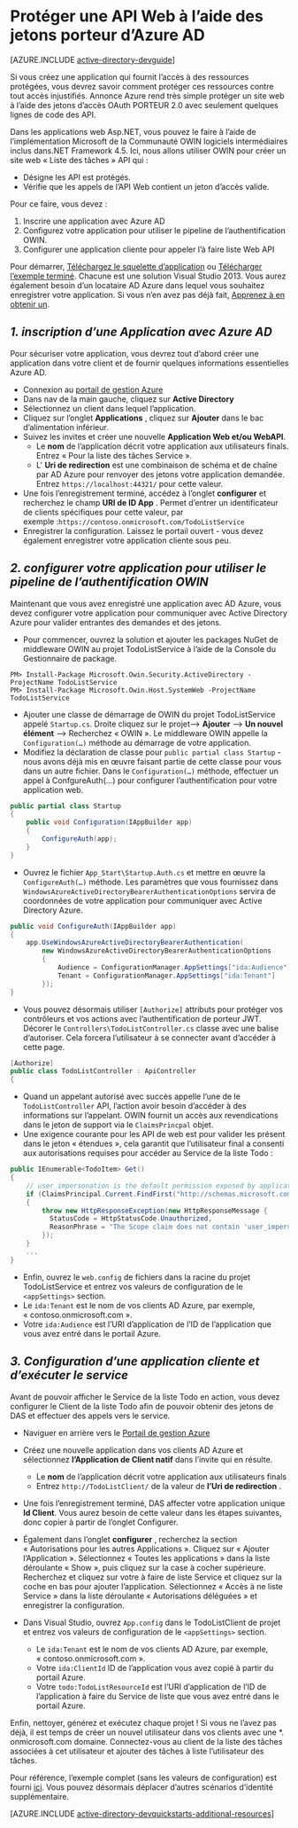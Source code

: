 <properties
    pageTitle=".NET AD Azure route | Microsoft Azure"
    description="La création d’une API Web MVC .NET qui s’intègre avec Azure AD pour l’authentification et l’autorisation."
    services="active-directory"
    documentationCenter=".net"
    authors="dstrockis"
    manager="mbaldwin"
    editor=""/>

<tags
    ms.service="active-directory"
    ms.workload="identity"
    ms.tgt_pltfrm="na"
    ms.devlang="dotnet"
    ms.topic="article"
    ms.date="09/16/2016"
    ms.author="dastrock"/>


# <a name="protect-a-web-api-using-bearer-tokens-from-azure-ad"></a>Protéger une API Web à l’aide des jetons porteur d’Azure AD

[AZURE.INCLUDE [active-directory-devguide](../../includes/active-directory-devguide.md)]

Si vous créez une application qui fournit l’accès à des ressources protégées, vous devrez savoir comment protéger ces ressources contre tout accès injustifiés.
Annonce Azure rend très simple protéger un site web à l’aide des jetons d’accès OAuth PORTEUR 2.0 avec seulement quelques lignes de code des API.

Dans les applications web Asp.NET, vous pouvez le faire à l’aide de l’implémentation Microsoft de la Communauté OWIN logiciels intermédiaires inclus dans.NET Framework 4.5.  Ici, nous allons utiliser OWIN pour créer un site web « Liste des tâches » API qui :
-   Désigne les API est protégés.
-   Vérifie que les appels de l’API Web contient un jeton d’accès valide.

Pour ce faire, vous devez :

1. Inscrire une application avec Azure AD
2. Configurez votre application pour utiliser le pipeline de l’authentification OWIN.
3. Configurer une application cliente pour appeler l’à faire liste Web API

Pour démarrer, [Téléchargez le squelette d’application](https://github.com/AzureADQuickStarts/WebAPI-Bearer-DotNet/archive/skeleton.zip) ou [Télécharger l’exemple terminé](https://github.com/AzureADQuickStarts/WebAPI-Bearer-DotNet/archive/complete.zip).  Chacune est une solution Visual Studio 2013.  Vous aurez également besoin d’un locataire AD Azure dans lequel vous souhaitez enregistrer votre application.  Si vous n’en avez pas déjà fait, [Apprenez à en obtenir un](active-directory-howto-tenant.md).


## <a name="1--register-an-application-with-azure-ad"></a>*1. inscription d’une Application avec Azure AD*
Pour sécuriser votre application, vous devrez tout d’abord créer une application dans votre client et de fournir quelques informations essentielles Azure AD.

-   Connexion au [portail de gestion Azure](https://manage.windowsazure.com)
-   Dans nav de la main gauche, cliquez sur **Active Directory**
-   Sélectionnez un client dans lequel l’application.
-   Cliquez sur l’onglet **Applications** , cliquez sur **Ajouter** dans le bac d’alimentation inférieur.
-   Suivez les invites et créer une nouvelle **Application Web et/ou WebAPI**.
    -   Le **nom** de l’application décrit votre application aux utilisateurs finals.  Entrez « Pour la liste des tâches Service ».
    -   L' **Uri de redirection** est une combinaison de schéma et de chaîne par AD Azure pour renvoyer des jetons votre application demandée. Entrez `https://localhost:44321/` pour cette valeur.
-   Une fois l’enregistrement terminé, accédez à l’onglet **configurer** et recherchez le champ **URI de ID App** .  Permet d’entrer un identificateur de clients spécifiques pour cette valeur, par exemple :`https://contoso.onmicrosoft.com/TodoListService`
- Enregistrer la configuration.  Laissez le portail ouvert - vous devez également enregistrer votre application cliente sous peu.

## <a name="2-set-up-your-app-to-use-the-owin-authentication-pipeline"></a>*2. configurer votre application pour utiliser le pipeline de l’authentification OWIN*

Maintenant que vous avez enregistré une application avec AD Azure, vous devez configurer votre application pour communiquer avec Active Directory Azure pour valider entrantes des demandes et des jetons.

-   Pour commencer, ouvrez la solution et ajouter les packages NuGet de middleware OWIN au projet TodoListService à l’aide de la Console du Gestionnaire de package.

```
PM> Install-Package Microsoft.Owin.Security.ActiveDirectory -ProjectName TodoListService
PM> Install-Package Microsoft.Owin.Host.SystemWeb -ProjectName TodoListService
```

-   Ajouter une classe de démarrage de OWIN du projet TodoListService appelé `Startup.cs`.  Droite cliquez sur le projet--> **Ajouter** --> **Un nouvel élément** --> Recherchez « OWIN ».  Le middleware OWIN appelle la `Configuration(…)` méthode au démarrage de votre application.
-   Modifiez la déclaration de classe pour `public partial class Startup` -nous avons déjà mis en œuvre faisant partie de cette classe pour vous dans un autre fichier.  Dans le `Configuration(…)` méthode, effectuer un appel à ConfgureAuth(...) pour configurer l’authentification pour votre application web.

```C#
public partial class Startup
{
    public void Configuration(IAppBuilder app)
    {
        ConfigureAuth(app);
    }
}
```

-   Ouvrez le fichier `App_Start\Startup.Auth.cs` et mettre en œuvre la `ConfigureAuth(…)` méthode.  Les paramètres que vous fournissez dans `WindowsAzureActiveDirectoryBearerAuthenticationOptions` servira de coordonnées de votre application pour communiquer avec Active Directory Azure.

```C#
public void ConfigureAuth(IAppBuilder app)
{
    app.UseWindowsAzureActiveDirectoryBearerAuthentication(
        new WindowsAzureActiveDirectoryBearerAuthenticationOptions
        {
            Audience = ConfigurationManager.AppSettings["ida:Audience"],
            Tenant = ConfigurationManager.AppSettings["ida:Tenant"]
        });
}
```

-   Vous pouvez désormais utiliser `[Authorize]` attributs pour protéger vos contrôleurs et vos actions avec l’authentification de porteur JWT.  Décorer le `Controllers\TodoListController.cs` classe avec une balise d’autoriser.  Cela forcera l’utilisateur à se connecter avant d’accéder à cette page.

```C#
[Authorize]
public class TodoListController : ApiController
{
```

- Quand un appelant autorisé avec succès appelle l’une de le `TodoListController` API, l’action avoir besoin d’accéder à des informations sur l’appelant.  OWIN fournit un accès aux revendications dans le jeton de support via le `ClaimsPrincpal` objet.  
- Une exigence courante pour les API de web est pour valider les présent dans le jeton « étendues », cela garantit que l’utilisateur final a consenti aux autorisations requises pour accéder au Service de la liste Todo :

```C#
public IEnumerable<TodoItem> Get()
{
    // user_impersonation is the default permission exposed by applications in AAD
    if (ClaimsPrincipal.Current.FindFirst("http://schemas.microsoft.com/identity/claims/scope").Value != "user_impersonation")
    {
        throw new HttpResponseException(new HttpResponseMessage {
          StatusCode = HttpStatusCode.Unauthorized,
          ReasonPhrase = "The Scope claim does not contain 'user_impersonation' or scope claim not found"
        });
    }
    ...
}
```

-   Enfin, ouvrez le `web.config` de fichiers dans la racine du projet TodoListService et entrez vos valeurs de configuration de le `<appSettings>` section.
  - Le `ida:Tenant` est le nom de vos clients AD Azure, par exemple, « contoso.onmicrosoft.com ».
  - Votre `ida:Audience` est l’URI d’application de l’ID de l’application que vous avez entré dans le portail Azure.

## <a name="3--configure-a-client-application--run-the-service"></a>*3. Configuration d’une application cliente et d’exécuter le service*
Avant de pouvoir afficher le Service de la liste Todo en action, vous devez configurer le Client de la liste Todo afin de pouvoir obtenir des jetons de DAS et effectuer des appels vers le service.

- Naviguer en arrière vers le [Portail de gestion Azure](https://manage.windowsazure.com)
- Créez une nouvelle application dans vos clients AD Azure et sélectionnez **l’Application de Client natif** dans l’invite qui en résulte.
    -   Le **nom** de l’application décrit votre application aux utilisateurs finals
    -   Entrez `http://TodoListClient/` de la valeur de **l’Uri de redirection** .
- Une fois l’enregistrement terminé, DAS affecter votre application unique **Id Client**. Vous aurez besoin de cette valeur dans les étapes suivantes, donc copier à partir de l’onglet Configurer.
- Également dans l’onglet **configurer** , recherchez la section « Autorisations pour les autres Applications ». Cliquez sur « Ajouter l’Application ». Sélectionnez « Toutes les applications » dans la liste déroulante « Show », puis cliquez sur la case à cocher supérieure. Recherchez et cliquez sur votre à faire de liste Service et cliquez sur la coche en bas pour ajouter l’application. Sélectionnez « Accès à ne liste Service » dans la liste déroulante « Autorisations déléguées » et enregistrer la configuration.


- Dans Visual Studio, ouvrez `App.config` dans le TodoListClient de projet et entrez vos valeurs de configuration de le `<appSettings>` section.
  - Le `ida:Tenant` est le nom de vos clients AD Azure, par exemple, « contoso.onmicrosoft.com ».
  - Votre `ida:ClientId` ID de l’application vous avez copié à partir du portail Azure.
  - Votre `todo:TodoListResourceId` est l’URI d’application de l’ID de l’application à faire du Service de liste que vous avez entré dans le portail Azure.

Enfin, nettoyer, générez et exécutez chaque projet !  Si vous ne l’avez pas déjà, il est temps de créer un nouvel utilisateur dans vos clients avec une *. onmicrosoft.com domaine.  Connectez-vous au client de la liste des tâches associées à cet utilisateur et ajouter des tâches à liste l’utilisateur des tâches.

Pour référence, l’exemple complet (sans les valeurs de configuration) est fourni [ici](https://github.com/AzureADQuickStarts/WebAPI-Bearer-DotNet/archive/complete.zip).  Vous pouvez désormais déplacer d’autres scénarios d’identité supplémentaire.

[AZURE.INCLUDE [active-directory-devquickstarts-additional-resources](../../includes/active-directory-devquickstarts-additional-resources.md)]
